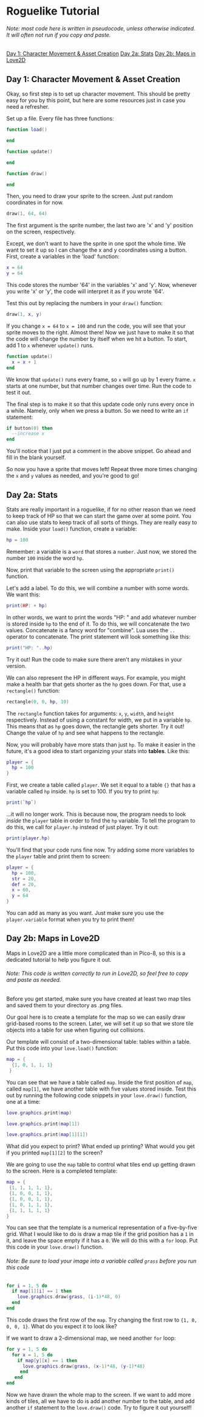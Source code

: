 # Roguelike Tutorial
###### Note: most code here is written in pseudocode, unless otherwise indicated. It will often not run if you copy and paste.
[Day 1: Character Movement & Asset Creation](#day-1-character-movement--asset-creation)
[Day 2a: Stats](#day-2a-stats)
[Day 2b: Maps in Love2D](#day-2b-maps-in-love2d)

## Day 1: Character Movement & Asset Creation
Okay, so first step is to set up character movement. This should be pretty easy for you by this point, but here are some resources just in case you need a refresher.

Set up a file. Every file has three functions:

```lua
function load()

end

function update()

end

function draw()

end
```

Then, you need to draw your sprite to the screen. Just put random coordinates in for now.

```lua
draw(1, 64, 64)
```
The first argument is the sprite number, the last two are 'x' and 'y' position on the screen, respectively.

Except, we don't want to have the sprite in one spot the whole time. We want to set it up so I can change the x and y coordinates using a button. First, create a variables in the 'load' function:

```lua
x = 64
y = 64
```

This code stores the number '64' in the variables 'x' and 'y'. Now, whenever you write 'x' or 'y', the code will interpret it as if you wrote '64'.

Test this out by replacing the numbers in your `draw()` function:

```lua
draw(1, x, y)
```

If you change `x = 64` to `x = 100` and run the code, you will see that your sprite moves to the right. Almost there! Now we just have to make it so that the code will change the number by itself when we hit a button. To start, add 1 to `x` whenever `update()` runs.

```lua
function update()
  x = x + 1
end
```

We know that `update()` runs every frame, so `x` will go up by 1 every frame. `x` starts at one number, but that number changes over time. Run the code to test it out.

The final step is to make it so that this update code only runs every once in a while. Namely, only when we press a button. So we need to write an `if` statement:

```lua
if button(0) then
  --increase x
end
```

You'll notice that I just put a comment in the above snippet. Go ahead and fill in the blank yourself.

So now you have a sprite that moves left! Repeat three more times changing the `x` and `y` values as needed, and you're good to go!

## Day 2a: Stats
Stats are really important in a roguelike, if for no other reason than we need to keep track of HP so that we can start the game over at some point. You can also use stats to keep track of all sorts of things. They are really easy to make. Inside your `load()` function, create a variable:

```lua
hp = 100
```

Remember: a variable is a `word` that stores a `number`. Just now, we stored the number `100` inside the word `hp`.

Now, print that variable to the screen using the appropriate `print()` function.

Let's add a label. To do this, we will combine a number with some words. We want this:

```lua
print(HP: + hp)
```

In other words, we want to print the words "HP: " and add whatever number is stored inside `hp` to the end of it. To do this, we will concatenate the two values. Concatenate is a fancy word for "combine". Lua uses the `..` operator to concatenate. The print statement will look something like this:

```lua
print("HP: "..hp)
```

Try it out! Run the code to make sure there aren't any mistakes in your version.

We can also represent the HP in different ways. For example, you might make a health bar that gets shorter as the `hp` goes down. For that, use a `rectangle()` function:

```lua
rectangle(0, 0, hp, 10)
```

The `rectangle` function takes for arguments: `x`, `y`, `width`, and `height` respectively. Instead of using a constant for width, we put in a variable `hp`. This means that as `hp` goes down, the rectangle gets shorter. Try it out! Change the value of `hp` and see what happens to the rectangle.

Now, you will probably have more stats than just `hp`. To make it easier in the future, it's a good idea to start organizing your stats into **tables**. Like this:

```lua
player = {
  hp = 100
}
```

First, we create a table called `player`. We set it equal to a table `{}` that has a variable called `hp` inside. `hp` is set to 100. If you try to print `hp`:

```lua
print(`hp`)
```

...it will no longer work. This is because now, the program needs to look _inside_ the `player` table in order to find the `hp` variable. To tell the program to do this, we call for `player.hp` instead of just player. Try it out:

```lua
print(player.hp)
```
You'll find that your code runs fine now. Try adding some more variables to the `player` table and print them to screen:

```lua
player = {
  hp = 100,
  str = 20,
  def = 20,
  x = 60, 
  y = 64
}
```

You can add as many as you want. Just make sure you use the `player.variable` format when you try to print them!

## Day 2b: Maps in Love2D
Maps in Love2D are a little more complicated than in Pico-8, so this is a dedicated tutorial to help you figure it out.

###### Note: This code is written correctly to run in Love2D, so feel free to copy and paste as needed.

Before you get started, make sure you have created at least two map tiles and saved them to your directory as .png files.

Our goal here is to create a template for the map so we can easily draw grid-based rooms to the screen. Later, we will set it up so that we store tile objects into a table for use when figuring out collisions.

Our template will consist of a two-dimensional table: tables within a table. Put this code into your `love.load()` function:

```lua
map = {
  {1, 0, 1, 1, 1}
 }
 ```
 
 You can see that we have a table called `map`. Inside the first position of `map`, called `map[1]`, we have another table with five values stored inside. Test this out by running the following code snippets in your `love.draw()` function, one at a time:
 
 ```lua
 love.graphics.print(map)
 ```
 
 ```lua
 love.graphics.print(map[1])
 ```
 
 ```lua
 love.graphics.print(map[1][1])
 ```
 
 What did you expect to print? What ended up printing? What would you get if you printed `map[1][2]` to the screen?
 
 We are going to use the `map` table to control what tiles end up getting drawn to the screen. Here is a completed template:
 
 ```lua
 map = {
  {1, 1, 1, 1, 1},
  {1, 0, 0, 1, 1},
  {1, 0, 0, 1, 1},
  {1, 0, 1, 1, 1},
  {1, 1, 1, 1, 1}
}
```

You can see that the template is a numerical representation of a five-by-five grid. What I would like to do is draw a map tile if the grid position has a `1` in it, and leave the space empty if it has a `0`. We will do this with a `for` loop. Put this code in your `love.draw()` function.

###### Note: Be sure to load your image into a variable called `grass` before you run this code

```lua
for i = 1, 5 do
  if map[1][i] == 1 then
    love.graphics.draw(grass, (i-1)*48, 0)
  end
end
```

This code draws the first row of the `map`. Try changing the first row to `{1, 0, 0, 0, 1}`. What do you expect it to look like?

If we want to draw a 2-dimensional map, we need another `for` loop:

```lua
for y = 1, 5 do
  for x = 1, 5 do
    if map[y][x] == 1 then
      love.graphics.draw(grass, (x-1)*48, (y-1)*48)
     end
   end
end
```

Now we have drawn the whole map to the screen. If we want to add more kinds of tiles, all we have to do is add another number to the table, and add another `if` statement to the `love.draw()` code. Try to figure it out yourself!

